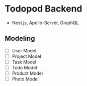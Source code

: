 # Todopod Backend

- Nest.js, Apollo-Server, GraphQL

## Modeling

- [ ] User Model
- [ ] Project Model
- [ ] Task Model
- [ ] Todo Model
- [ ] Product Model
- [ ] Photo Model
